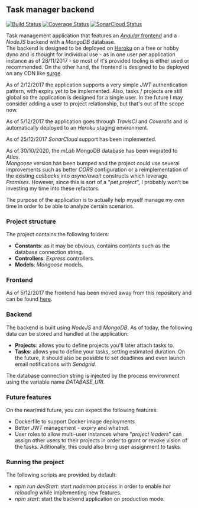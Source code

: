 ## Task manager backend

[![Build Status](https://travis-ci.org/damoresa/taskmanager.svg?branch=master)](https://travis-ci.org/damoresa/taskmanager)
[![Coverage Status](https://coveralls.io/repos/github/damoresa/taskmanager/badge.svg)](https://coveralls.io/github/damoresa/taskmanager)
[![SonarCloud Status](https://sonarcloud.io/api/badges/gate?key=taskmanager)](https://sonarcloud.io/dashboard?id=taskmanager)

Task management application that features an 
[_Angular_ frontend](https://github.com/damoresa/taskmanager-frontend) 
and a _NodeJS_ backend with a _MongoDB_ database.  
The backend is designed to be deployed on [Heroku](https://www.heroku.com) 
on a free or hobby dyno and is thought for individual use - as in one 
user per application instance as of 28/11/2017 - so most of it's 
provided tooling is either used or recommended. On the other hand, the 
frontend is designed to be deployed on any CDN like [surge](https://surge.sh/). 
  
As of 2/12/2017 the application supports a very simple _JWT_ authentication 
pattern, with expiry yet to be implemented. Also, tasks / projects are still 
global so the application is designed for a single user. In the future I may 
consider adding a user to project relationship, but that's out of the scope now. 
  
As of 5/12/2017 the application goes through _TravisCI_ and _Coveralls_ 
and is automatically deployed to an _Heroku_ staging environment.

As of 25/12/2017 _SonarCloud_ support has been implemented.

As of 30/10/2020, the _mLab_ MongoDB database has been migrated to _Atlas_.  
_Mongoose_ version has been bumped and the project could use several improvements 
such as better _CORS_ configuration or a reimplementation of the existing _callbacks_ 
into _async/await_ constructs which leverage _Promises_. However, since this is 
sort of a "_pet project_", I probably won't be investing my time into these refactors.
  
The purpose of the application is to actually help myself manage 
my own time in order to be able to analyze certain scenarios.
  
  
### Project structure
  
The project contains the following folders:
* __Constants__: as it may be obvious, contains contants such as the 
database connection string.
* __Controllers__: _Express_ controllers.
* __Models__: _Mongoose_ models.
  
  
### Frontend
  
As of 5/12/2017 the frontend has been moved away from this repository and can 
be found [here](https://github.com/damoresa/taskmanager-frontend).
  
  
### Backend

The backend is built using _NodeJS_ and _MongoDB_. As of today, the 
following data can be stored and handled at the application:
* __Projects__: allows you to define projects you'll later attach 
tasks to.
* __Tasks__: allows you to define your tasks, setting estimated duration.
On the future, it should also be possible to set deadlines and even 
launch email notifications with _Sendgrid_.
  
The database connection string is injected by the process environment 
using the variable name _DATABASE_URI_.
  
  
### Future features
  
On the near/mid future, you can expect the following features:
* Dockerfile to support Docker image deployments.
* Better _JWT_ management - expiry and whatnot.
* User roles to allow multi-user instances where "_project leaders_" can 
assign other users to their projects in order to grant or revoke vision 
of the tasks. Aditionally, this could also bring user assignment to tasks.
  
  
### Running the project

The following scripts are provided by default:
* _npm run devStart_: start _nodemon_ process in order to enable 
_hot reloading_ while implementing new features.
* _npm start_: start the backend application on production mode.
